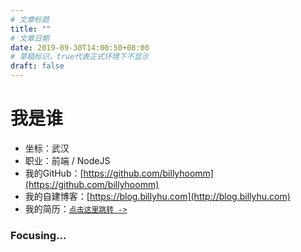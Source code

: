 ```yaml
---
# 文章标题
title: ""
# 文章日期
date: 2019-09-30T14:00:50+08:00
# 草稿标识，true代表正式环境下不显示
draft: false
---
```


# 我是谁

- 坐标：武汉
- 职业：前端 / NodeJS
- 我的GitHub：[https://github.com/billyhoomm](https://github.com/billyhoomm)
- 我的自建博客：[https://blog.billyhu.com](http://blog.billyhu.com)
- 我的简历：[`点击这里跳转 ->`](https://hacknical.com/billyhoomm/resume?locale=zh)

### Focusing...
